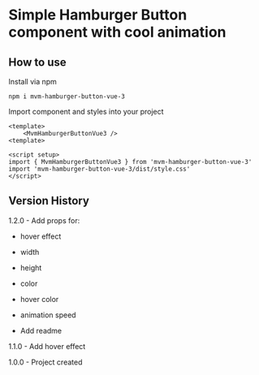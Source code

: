 # Simple Hamburger Button component with cool animation

## How to use

Install via npm

```
npm i mvm-hamburger-button-vue-3
```

Import component and styles into your project

```
<template>
    <MvmHamburgerButtonVue3 />
<template>

<script setup>
import { MvmHamburgerButtonVue3 } from 'mvm-hamburger-button-vue-3'
import 'mvm-hamburger-button-vue-3/dist/style.css'
</script>
```

## Version History

1.2.0 - Add props for:

- hover effect
- width
- height
- color
- hover color
- animation speed

- Add readme

1.1.0 - Add hover effect

1.0.0 - Project created